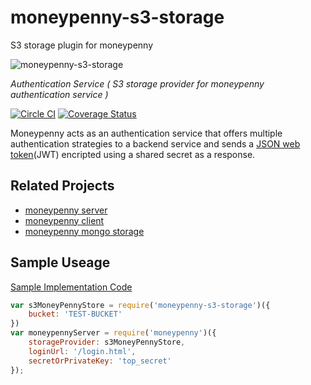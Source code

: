 # moneypenny-s3-storage
S3 storage plugin for moneypenny 

![moneypenny-s3-storage](https://upload.wikimedia.org/wikipedia/en/9/9b/Miss_Moneypenny_by_Lois_Maxwell.jpg)

*Authentication Service ( S3 storage provider for moneypenny authentication service )*

[![Circle CI](https://circleci.com/gh/blueflag/moneypenny-s3-storage.svg?style=shield)](https://circleci.com/gh/blueflag/moneypenny-s3-storage)
[![Coverage Status](https://coveralls.io/repos/blueflag/moneypenny-s3-storage/badge.svg?branch=master&service=github)](https://coveralls.io/github/blueflag/moneypenny-s3-storage?branch=master)

Moneypenny acts as an authentication service that offers multiple authentication strategies to a backend service and sends a [JSON web token](http://jwt.io/)(JWT) encripted using a shared secret as a response.

## Related Projects

* [moneypenny server](https://github.com/blueflag/moneypenny)
* [moneypenny client](https://github.com/blueflag/moneypenny-client)
* [moneypenny mongo storage](https://github.com/blueflag/mmoneypenny-mongo-storage)

## Sample Useage

[Sample Implementation Code](https://github.com/blueflag/moneypenny/tree/master/samples/sample-server)

```javascript
var s3MoneyPennyStore = require('moneypenny-s3-storage')({
    bucket: 'TEST-BUCKET'
})
var moneypennyServer = require('moneypenny')({
    storageProvider: s3MoneyPennyStore,
    loginUrl: '/login.html',
    secretOrPrivateKey: 'top_secret'
});
```
